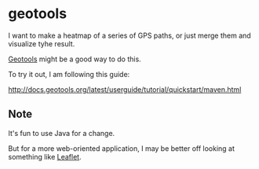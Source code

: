 # geotools

I want to make a heatmap of a series of GPS paths, or just merge them and visualize tyhe result.

[Geotools](https://en.wikipedia.org/wiki/GeoTools) might be a good way to do this.

To try it out, I am following this guide:

http://docs.geotools.org/latest/userguide/tutorial/quickstart/maven.html

## Note

It's fun to use Java for a change.

But for a more web-oriented application, I may be better off looking at 
something like [Leaflet](https://en.wikipedia.org/wiki/Leaflet_(software)).
